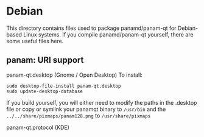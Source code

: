 
Debian
====================
This directory contains files used to package panamd/panam-qt
for Debian-based Linux systems. If you compile panamd/panam-qt yourself, there are some useful files here.

## panam: URI support ##


panam-qt.desktop  (Gnome / Open Desktop)
To install:

	sudo desktop-file-install panam-qt.desktop
	sudo update-desktop-database

If you build yourself, you will either need to modify the paths in
the .desktop file or copy or symlink your panamqt binary to `/usr/bin`
and the `../../share/pixmaps/panam128.png` to `/usr/share/pixmaps`

panam-qt.protocol (KDE)

